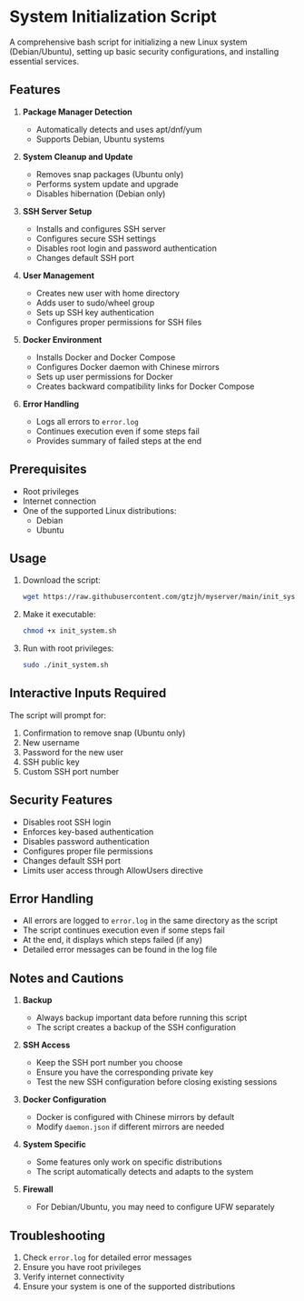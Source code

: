 # System Initialization Script

A comprehensive bash script for initializing a new Linux system (Debian/Ubuntu), setting up basic security configurations, and installing essential services.

## Features

1. **Package Manager Detection**
   - Automatically detects and uses apt/dnf/yum
   - Supports Debian, Ubuntu systems

2. **System Cleanup and Update**
   - Removes snap packages (Ubuntu only)
   - Performs system update and upgrade
   - Disables hibernation (Debian only)

3. **SSH Server Setup**
   - Installs and configures SSH server
   - Configures secure SSH settings
   - Disables root login and password authentication
   - Changes default SSH port

4. **User Management**
   - Creates new user with home directory
   - Adds user to sudo/wheel group
   - Sets up SSH key authentication
   - Configures proper permissions for SSH files

5. **Docker Environment**
   - Installs Docker and Docker Compose
   - Configures Docker daemon with Chinese mirrors
   - Sets up user permissions for Docker
   - Creates backward compatibility links for Docker Compose

6. **Error Handling**
   - Logs all errors to `error.log`
   - Continues execution even if some steps fail
   - Provides summary of failed steps at the end

## Prerequisites

- Root privileges
- Internet connection
- One of the supported Linux distributions:
  - Debian
  - Ubuntu

## Usage

1. Download the script:
   ```bash
   wget https://raw.githubusercontent.com/gtzjh/myserver/main/init_system.sh
   ```

2. Make it executable:
   ```bash
   chmod +x init_system.sh
   ```

3. Run with root privileges:
   ```bash
   sudo ./init_system.sh
   ```

## Interactive Inputs Required

The script will prompt for:
1. Confirmation to remove snap (Ubuntu only)
2. New username
3. Password for the new user
4. SSH public key
5. Custom SSH port number

## Security Features

- Disables root SSH login
- Enforces key-based authentication
- Disables password authentication
- Configures proper file permissions
- Changes default SSH port
- Limits user access through AllowUsers directive

## Error Handling

- All errors are logged to `error.log` in the same directory as the script
- The script continues execution even if some steps fail
- At the end, it displays which steps failed (if any)
- Detailed error messages can be found in the log file

## Notes and Cautions

1. **Backup**
   - Always backup important data before running this script
   - The script creates a backup of the SSH configuration

2. **SSH Access**
   - Keep the SSH port number you choose
   - Ensure you have the corresponding private key
   - Test the new SSH configuration before closing existing sessions

3. **Docker Configuration**
   - Docker is configured with Chinese mirrors by default
   - Modify `daemon.json` if different mirrors are needed

4. **System Specific**
   - Some features only work on specific distributions
   - The script automatically detects and adapts to the system

5. **Firewall**
   - For Debian/Ubuntu, you may need to configure UFW separately

## Troubleshooting

1. Check `error.log` for detailed error messages
2. Ensure you have root privileges
3. Verify internet connectivity
4. Ensure your system is one of the supported distributions